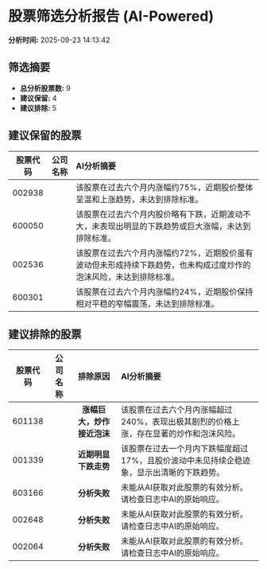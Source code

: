 # 股票筛选分析报告 (AI-Powered)

**分析时间:** 2025-09-23 14:13:42

## 筛选摘要

- **总分析股票数:** 9
- **建议保留:** 4
- **建议排除:** 5

## 建议保留的股票

| 股票代码 | 公司名称 | AI分析摘要 |
|:---:|:---:|:---|
| 002938 |  | 该股票在过去六个月内涨幅约75%，近期股价整体呈温和上涨趋势，未达到排除标准。 |
| 600050 |  | 该股票在过去六个月内股价略有下跌，近期波动不大，未表现出明显的下跌趋势或巨大涨幅，未达到排除标准。 |
| 002536 |  | 该股票在过去六个月内涨幅约72%，近期股价虽有波动但未形成持续下跌趋势，也未构成过度炒作的泡沫风险，未达到排除标准。 |
| 600301 |  | 该股票在过去六个月内涨幅约24%，近期股价保持相对平稳的窄幅震荡，未达到排除标准。 |

## 建议排除的股票

| 股票代码 | 公司名称 | 排除原因 | AI分析摘要 |
|:---:|:---:|:---:|:---|
| 601138 |  | **涨幅巨大，炒作接近泡沫** | 该股票在过去六个月内涨幅超过240%，表现出极其剧烈的价格上涨，存在显著的炒作和泡沫风险。 |
| 001339 |  | **近期明显下跌走势** | 该股票在过去一个月内下跌幅度超过17%，且股价波动中未见持续企稳迹象，显示出清晰的下跌趋势。 |
| 603166 |  | **分析失败** | 未能从AI获取对此股票的有效分析。请检查日志中AI的原始响应。 |
| 002648 |  | **分析失败** | 未能从AI获取对此股票的有效分析。请检查日志中AI的原始响应。 |
| 002064 |  | **分析失败** | 未能从AI获取对此股票的有效分析。请检查日志中AI的原始响应。 |
